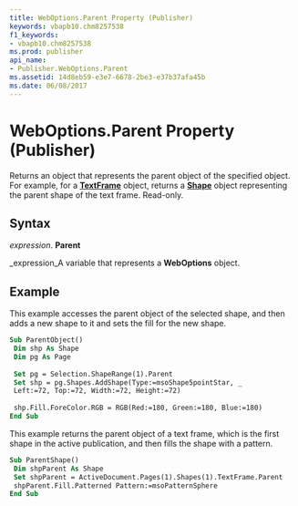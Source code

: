 ```yaml
---
title: WebOptions.Parent Property (Publisher)
keywords: vbapb10.chm8257538
f1_keywords:
- vbapb10.chm8257538
ms.prod: publisher
api_name:
- Publisher.WebOptions.Parent
ms.assetid: 14d8eb59-e3e7-6678-2be3-e37b37afa45b
ms.date: 06/08/2017
---
```



# WebOptions.Parent Property (Publisher)

Returns an object that represents the parent object of the specified object. For example, for a  **[TextFrame](Publisher.TextFrame.md)** object, returns a **[Shape](Publisher.Shape.md)** object representing the parent shape of the text frame. Read-only.


## Syntax

 _expression_. **Parent**

 _expression_A variable that represents a  **WebOptions** object.


## Example

This example accesses the parent object of the selected shape, and then adds a new shape to it and sets the fill for the new shape.


```vb
Sub ParentObject() 
 Dim shp As Shape 
 Dim pg As Page 
 
 Set pg = Selection.ShapeRange(1).Parent 
 Set shp = pg.Shapes.AddShape(Type:=msoShape5pointStar, _ 
 Left:=72, Top:=72, Width:=72, Height:=72) 
 
 shp.Fill.ForeColor.RGB = RGB(Red:=180, Green:=180, Blue:=180) 
End Sub
```

This example returns the parent object of a text frame, which is the first shape in the active publication, and then fills the shape with a pattern.




```vb
Sub ParentShape() 
 Dim shpParent As Shape 
 Set shpParent = ActiveDocument.Pages(1).Shapes(1).TextFrame.Parent 
 shpParent.Fill.Patterned Pattern:=msoPatternSphere 
End Sub
```



